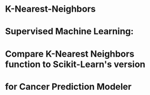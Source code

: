 # K-Nearest-Neighbors
# Supervised Machine Learning:
# Compare K-Nearest Neighbors function to Scikit-Learn's version
# for Cancer Prediction Modeler 
